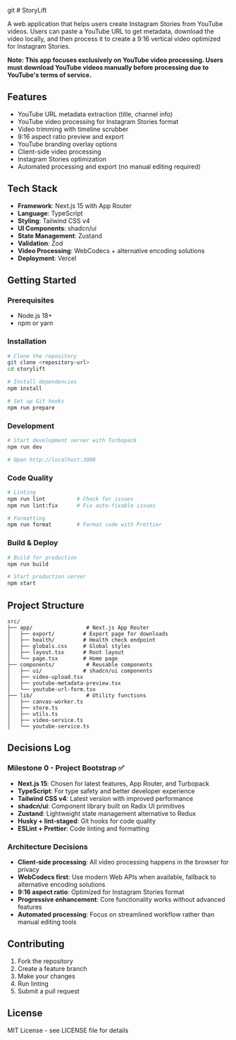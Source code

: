git # StoryLift

A web application that helps users create Instagram Stories from YouTube videos. Users can paste a YouTube URL to get metadata, download the video locally, and then process it to create a 9:16 vertical video optimized for Instagram Stories.

**Note: This app focuses exclusively on YouTube video processing. Users must download YouTube videos manually before processing due to YouTube's terms of service.**

## Features

- YouTube URL metadata extraction (title, channel info)
- YouTube video processing for Instagram Stories format
- Video trimming with timeline scrubber
- 9:16 aspect ratio preview and export
- YouTube branding overlay options
- Client-side video processing
- Instagram Stories optimization
- Automated processing and export (no manual editing required)

## Tech Stack

- **Framework**: Next.js 15 with App Router
- **Language**: TypeScript
- **Styling**: Tailwind CSS v4
- **UI Components**: shadcn/ui
- **State Management**: Zustand
- **Validation**: Zod
- **Video Processing**: WebCodecs + alternative encoding solutions
- **Deployment**: Vercel

## Getting Started

### Prerequisites

- Node.js 18+
- npm or yarn

### Installation

```bash
# Clone the repository
git clone <repository-url>
cd storylift

# Install dependencies
npm install

# Set up Git hooks
npm run prepare
```

### Development

```bash
# Start development server with Turbopack
npm run dev

# Open http://localhost:3000
```

### Code Quality

```bash
# Linting
npm run lint          # Check for issues
npm run lint:fix      # Fix auto-fixable issues

# Formatting
npm run format        # Format code with Prettier
```

### Build & Deploy

```bash
# Build for production
npm run build

# Start production server
npm start
```

## Project Structure

```
src/
├── app/                 # Next.js App Router
│   ├── export/         # Export page for downloads
│   ├── health/         # Health check endpoint
│   ├── globals.css     # Global styles
│   ├── layout.tsx      # Root layout
│   └── page.tsx        # Home page
├── components/          # Reusable components
│   ├── ui/             # shadcn/ui components
│   ├── video-upload.tsx
│   ├── youtube-metadata-preview.tsx
│   └── youtube-url-form.tsx
├── lib/                 # Utility functions
│   ├── canvas-worker.ts
│   ├── store.ts
│   ├── utils.ts
│   ├── video-service.ts
│   └── youtube-service.ts
```

## Decisions Log

### Milestone 0 - Project Bootstrap ✅

- **Next.js 15**: Chosen for latest features, App Router, and Turbopack
- **TypeScript**: For type safety and better developer experience
- **Tailwind CSS v4**: Latest version with improved performance
- **shadcn/ui**: Component library built on Radix UI primitives
- **Zustand**: Lightweight state management alternative to Redux
- **Husky + lint-staged**: Git hooks for code quality
- **ESLint + Prettier**: Code linting and formatting

### Architecture Decisions

- **Client-side processing**: All video processing happens in the browser for privacy
- **WebCodecs first**: Use modern Web APIs when available, fallback to alternative encoding solutions
- **9:16 aspect ratio**: Optimized for Instagram Stories format
- **Progressive enhancement**: Core functionality works without advanced features
- **Automated processing**: Focus on streamlined workflow rather than manual editing tools

## Contributing

1. Fork the repository
2. Create a feature branch
3. Make your changes
4. Run linting
5. Submit a pull request

## License

MIT License - see LICENSE file for details
